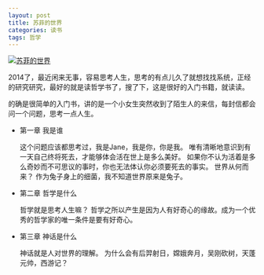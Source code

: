 ```yaml
---
layout: post
title: 苏菲的世界
categories: 读书
tags: 哲学
---
```


[![苏菲的世界](http://img3.douban.com/lpic/s2153661.jpg)](http://book.douban.com/subject/1045818/)



2014了，最近闲来无事，容易思考人生，思考的有点儿久了就想找找系统，正经的研究研究，最好的就是读哲学书了，搜了下，这是很好的入门书籍，就读读。

的确是很简单的入门书，讲的是一个小女生突然收到了陌生人的来信，每封信都会问一个问题，思考一点人生。

- 第一章 我是谁

    这个问题应该都思考过，我是Jane，我是你，你是我。
    唯有清晰地意识到有一天自己终将死去，才能够体会活在世上是多么美好。
    如果你不认为活着是多么奇妙而不可思议的事时，你也无法体认你必须要死去的事实。
    世界从何而来？
    作为兔子身上的细菌，我不知道世界原来是兔子。
    
    
- 第二章 哲学是什么

    哲学就是思考人生嘛？
    哲学之所以产生是因为人有好奇心的缘故。成为一个优秀的哲学家的唯一条件是要有好奇心。

- 第三章 神话是什么

    神话就是人对世界的理解。
    为什么会有后羿射日，嫦娥奔月，吴刚砍树，天蓬元帅，西游记？

